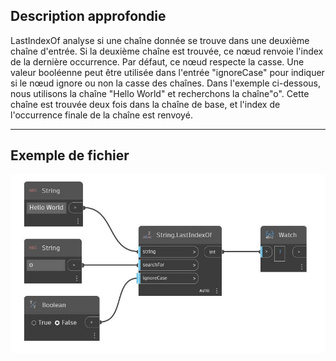 ## Description approfondie
LastIndexOf analyse si une chaîne donnée se trouve dans une deuxième chaîne d'entrée. Si la deuxième chaîne est trouvée, ce nœud renvoie l'index de la dernière occurrence. Par défaut, ce nœud respecte la casse. Une valeur booléenne peut être utilisée dans l'entrée "ignoreCase" pour indiquer si le nœud ignore ou non la casse des chaînes. Dans l'exemple ci-dessous, nous utilisons la chaîne "Hello World" et recherchons la chaîne"o". Cette chaîne est trouvée deux fois dans la chaîne de base, et l'index de l'occurrence finale de la chaîne est renvoyé.
___
## Exemple de fichier

![LastIndexOf](./DSCore.String.LastIndexOf_img.jpg)

